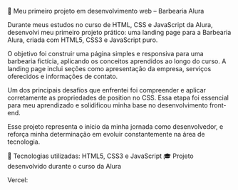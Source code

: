 🚀 Meu primeiro projeto em desenvolvimento web – Barbearia Alura

Durante meus estudos no curso de HTML, CSS e JavaScript da Alura, desenvolvi meu primeiro projeto prático: uma landing page para a Barbearia Alura, criada com HTML5, CSS3 e JavaScript puro.

O objetivo foi construir uma página simples e responsiva para uma barbearia fictícia, aplicando os conceitos aprendidos ao longo do curso. A landing page inclui seções como apresentação da empresa, serviços oferecidos e informações de contato.

Um dos principais desafios que enfrentei foi compreender e aplicar corretamente as propriedades de position no CSS. Essa etapa foi essencial para meu aprendizado e solidificou minha base no desenvolvimento front-end.

Esse projeto representa o início da minha jornada como desenvolvedor, e reforça minha determinação em evoluir constantemente na área de tecnologia.

📌 Tecnologias utilizadas: HTML5, CSS3 e JavaScript
🎓 Projeto desenvolvido durante o curso da Alura

Vercel: 
